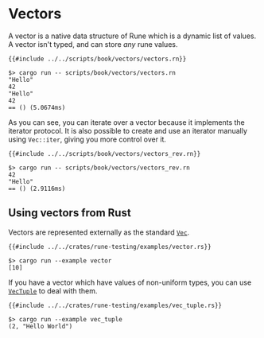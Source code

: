 # Vectors

A vector is a native data structure of Rune which is a dynamic list of values. A
vector isn't typed, and can store *any* rune values.

```rune
{{#include ../../scripts/book/vectors/vectors.rn}}
```

```text
$> cargo run -- scripts/book/vectors/vectors.rn
"Hello"
42
"Hello"
42
== () (5.0674ms)
```

As you can see, you can iterate over a vector because it implements the iterator
protocol. It is also possible to create and use an iterator manually using
`Vec::iter`, giving you more control over it.

```rune
{{#include ../../scripts/book/vectors/vectors_rev.rn}}
```

```text
$> cargo run -- scripts/book/vectors/vectors_rev.rn
42
"Hello"
== () (2.9116ms)
```

## Using vectors from Rust

Vectors are represented externally as the standard [`Vec`].

```rune
{{#include ../../crates/rune-testing/examples/vector.rs}}
```

```text
$> cargo run --example vector
[10]
```

If you have a vector which have values of non-uniform types, you can use 
[`VecTuple`] to deal with them.

```rune
{{#include ../../crates/rune-testing/examples/vec_tuple.rs}}
```

```text
$> cargo run --example vec_tuple
(2, "Hello World")
```

[`Vec`]: https://doc.rust-lang.org/std/vec/struct.Vec.html
[`VecTuple`]: https://docs.rs/runestick/0/runestick/struct.VecTuple.html
